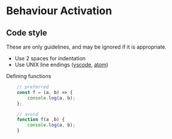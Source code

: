 # Behaviour Activation

## Code style

These are only guidelines, and may be ignored if it is appropriate.

* Use 2 spaces for indentation
* Use UNIX line endings ([vscode](https://stackoverflow.com/a/48694365),
  [atom](https://stackoverflow.com/a/48686409))

Defining functions

```JavaScript
    // preferred
    const f = (a, b) => {
        console.log(a, b);
    };

    // avoid
    function f(a ,b) {
        console.log(a, b);
    }
```
